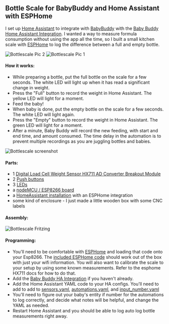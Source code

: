 ## Bottle Scale for BabyBuddy and Home Assistant with ESPHome ##

I set up [Home Assistant](https://www.home-assistant.io/) to integrate with [BabyBuddy](https://github.com/babybuddy/babybuddy) with the [Baby Buddy Home Assistant Integration](https://github.com/jcgoette/baby_buddy_homeassistant). I wanted a way to measure formula consumption without using the app all the time, so I built a small kitchen scale with [ESPHome](https://esphome.io/) to log the difference between a full and empty bottle.

![Bottlescale Pic 2](https://github.com/sfgabe/OITProjects/blob/master/BabyBuddy_ESP_HASS/20211027_003419.jpg)
![Bottlescale Pic 1](https://github.com/sfgabe/OITProjects/blob/master/BabyBuddy_ESP_HASS/20211027_003453.jpg)

#### How it works: ####
- While preparing a bottle, put the full bottle on the scale for a few seconds. The white LED will light up when it has read a significant change in weight.
- Press the "Full" button to record the weight in Home Assistant. The yellow LED will light for a moment.
- Feed the baby! 
- When baby is done, put the empty bottle on the scale for a few seconds. The white LED will light again.
- Press the "Empty" button to record the weight in Home Assistant. The green LED will light for a moment.
- After a minute, Baby Buddy will record the new feeding, with start and end time, and amount consumed. The time delay in the automation is to prevent multiple recordings as you are juggling bottles and babies.

![Bottlescale screenshot](https://github.com/sfgabe/OITProjects/blob/master/BabyBuddy_ESP_HASS/Screenshot_20211027-003738_Chrome.png)

#### Parts: ####
- 1 [Digital Load Cell Weight Sensor HX711 AD Converter Breakout Module](https://amzn.to/3mdvzYm)
- 2 [Push buttons](https://amzn.to/3GfdGAu)
- 3 [LEDs](https://amzn.to/3785W3Y)
- a [nodeMCU / ESP8266 board](https://amzn.to/2JWhQF0)
- a [HomeAssistant installation](https://www.home-assistant.io/) with an ESPHome integration
- some kind of enclosure - I just made a little wooden box with some CNC labels
 
#### Assembly: ####

![Bottlescale Fritzing](https://github.com/sfgabe/OITProjects/blob/master/BabyBuddy_ESP_HASS/bottlescale-esphome.png)

#### Programming: ####
- You'll need to be comfortable with [ESPHome](https://esphome.io/) and loading that code onto your Esp8266. The [included ESPHome code](https://github.com/sfgabe/OITProjects/blob/master/BabyBuddy_ESP_HASS/esphome_bottlescale.yaml) should work out of the box with just your wifi information. You will also want to calibrate the scale to your setup by using some known measurements. Refer to the esphome HX711 docs for how to do that.
- Add the [Baby Buddy HA Integration](https://github.com/jcgoette/baby_buddy_homeassistant) if you haven't already. 
- Add the Home Assistant YAML code to your HA configs. You'll need to add to add to [sensors.yaml](https://github.com/sfgabe/OITProjects/blob/master/BabyBuddy_ESP_HASS/sensors.yaml), [automations.yaml](https://github.com/sfgabe/OITProjects/blob/master/BabyBuddy_ESP_HASS/automations.yaml), and [input_number.yaml](https://github.com/sfgabe/OITProjects/blob/master/BabyBuddy_ESP_HASS/input_number.yaml)
- You'll need to figure out your baby's entity if number for the automations to log correctly, and decide what notes will be helpful, and change the YAML as needed. 
- Restart Home Assistant and you should be able to log auto log bottle measurements right away. 
